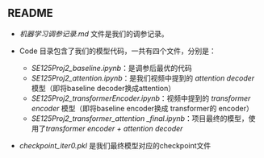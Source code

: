 ## README

- *机器学习调参记录.md* 文件是我们的调参记录。 

- Code 目录包含了我们的模型代码，一共有四个文件，分别是：
  - *SE125Proj2_baseline.ipynb*：是调参后最优的代码
  - *SE125Proj2_attention.ipynb*：是我们视频中提到的 *attention decoder* 模型（即将baseline decoder换成attention）
  - *SE125Proj2_transformerEncoder.ipynb*：视频中提到的 *transformer encoder* 模型（即将baseline encoder换成 transformer的 encoder）
  - *SE125Proj2_transformer_attention _final.ipynb*：项目最终的模型，使用了*transformer encoder + attention decoder*

- *checkpoint_iter0.pkl* 是我们最终模型对应的checkpoint文件